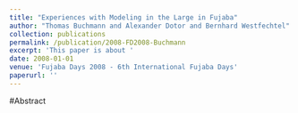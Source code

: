 ```yaml
---
title: "Experiences with Modeling in the Large in Fujaba"
author: "Thomas Buchmann and Alexander Dotor and Bernhard Westfechtel"
collection: publications
permalink: /publication/2008-FD2008-Buchmann
excerpt: 'This paper is about '
date: 2008-01-01
venue: 'Fujaba Days 2008 - 6th International Fujaba Days'
paperurl: ''
---
```


#Abstract
